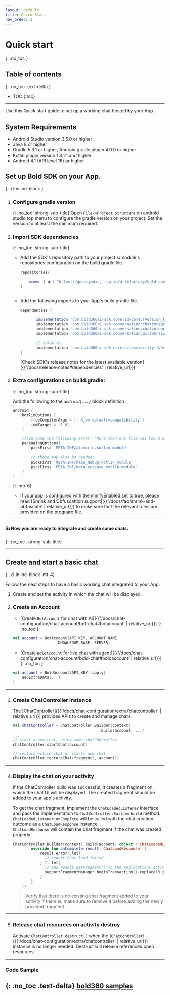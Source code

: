```yaml
---
layout: default
title: Quick Start
nav_order: 2
---
```


# Quick start
{: .no_toc }

## Table of contents
{: .no_toc .text-delta }

- TOC
{:toc}

---

Use this Quick start guide to set up a working chat hosted by your App.

## System Requirements  

* Android Studio version 3.5.0 or higher
* Java 8 or higher
* Gradle 5.3.1 or higher, Android gradle plugin 4.0.0 or higher
* Kotlin plugin version 1.3.21 and higher
* Android 4.1 (API level 16) or higher


## Set up Bold SDK on your App.
{: .d-inline-block }

1. ### Configure gradle version
    {: .no_toc .strong-sub-title} 
    Open `File->Project Structure` on android studio top menu to configure the gradle version on your project. Set the version to at least the minimum required.

2. ### Import SDK dependencies 
    {: .no_toc .strong-sub-title}   
    
   - Add the SDK's repository path to your project's/module's repositories configuration on the build.gradle file.
     ```gradle
     repositories{
         ...
         maven { url "https://genesysdx.jfrog.io/artifactory/bold-android.release/" }
     }
        
   - Add the following imports to your App's build.gradle file.

     ```gradle
     dependencies {
            ...
            implementation 'com.bold360ai-sdk.core:sdkcore:[Version_Number]'
            implementation 'com.bold360ai-sdk.conversation:chatintegration:[Version_Number]'
            implementation 'com.bold360ai-sdk.conversation:chatintegration:[Version_Number]'
            implementation 'com.bold360ai-sdk.conversation:ui:[Version_Number]'

            // optional:
            implementation 'com.bold360ai-sdk.core:accessibility:[Version_Number]'
     }
     ```

     [Check SDK's release notes for the latest available version]({{'/docs/release-notes#dependencies' | relative_url}}) 

    
3. ### Extra configurations on build.gradle:
    {: .no_toc .strong-sub-title}  
   
    Add the following to the _`android{...}`_ block definition

    ```gradle
    android {
        kotlinOptions {
            freeCompilerArgs = ['-Xjvm-default=compatibility']
            jvmTarget = "1.8"
        }

        //overcome the following error: "More than one file was found with OS independent path..."
        packagingOptions{
            pickFirst 'META-INF/atomicfu.kotlin_module'
            
            // those may also be needed:
            pickFirst 'META-INF/main_debug.kotlin_module'
            pickFirst 'META-INF/main_release.kotlin_module'
        }
    }
    ```
    {: .mb-6}


    - If your app is configured with the minifyEnabled set to true, please read [Shrink and Obfuscattion support]({{'/docs/faq/shrink-and-obfuscate' | relative_url}}) to make sure that the relevant rules are provided on the proguard file.
    
---

#### 👍  Now you are ready to integrate and create some chats.
{: .no_toc .strong-sub-title}

---

## Create and start a basic chat  
{: .d-inline-block .mt-4}

Follow the next steps to have a basic working chat integrated to your App.

1. Create and set the activity in which the chat will be displayed.

2. ### Create an Account
    - [Create `BotAccount` for chat with AI]({{'/docs/chat-configuration/chat-account/bot-chat#botaccount' | relative_url}})
    {: .no_toc }
    ```kotlin
    val account = BotAccount(API_KEY, ACCOUNT_NAME,
                        KNOWLEDGE_BASE, SERVER)
    ```

    - [Create `BoldAccount` for live chat with agent]({{'/docs/chat-configuration/chat-account/bold-chat#boldaccount' | relative_url}})
    {: .no_toc }
    ```kotlin
    val account = BoldAccount(API_KEY).apply{
        addExtraData(...)
    }    
    ``` 
---

3. ### Create ChatController instance
    The [ChatController]({{'/docs/chat-configuration/extra/chatcontroller' | relative_url}}) provides APIs to create and manage chats.
    
    ```kotlin
    val chatController = ChatController.Builder(context)
                                          .build(account, ...)
    ...
    // start a new chat, using same chatController:
    chatController.startChat(account)

    // restore active chat or starts new chat
    chatController.restoreChat(fragment?, account?)
    ```
---

4. ### Display the chat on your activity

    If the ChatController build was successful, it creates a fragment on which the chat UI will be displayed. The created fragment should be added to your app's activity.

    To get the chat fragment, implement the `ChatLoadedListener` interface and pass the implementation to `ChatController.Builder` `build` method.   
    `ChatLoadedListener:onComplete` will be called with the chat creation outcome as a `ChatLoadResponse` instance.    
    `ChatLoadResponse` will contain the chat fragment if the chat was created properly.

    ```kotlin
    ChatController.Builder(context).build(account, object : ChatLoadedListener {
            override fun onComplete(result: ChatLoadResponse) {
                result.error?.let{
                  // report Chat load failed
                } ?: let{
                  // add result.getFragment() to the applications activity.
                  supportFragmentManager.beginTransaction().replace(R.id.chat_container, result.fragment, tag).commit()
                }
            }
        })
    ```

    > Verify that there is no existing chat fragment added to your activity if there is, make sure to remove it before adding the newly provided fragment.

---

5. ### Release chat resources on activity destroy
   Activate `ChatController.destruct()` when the [`ChatController`]({{'/docs/chat-configuration/extra/chatcontroller' | relative_url}}) instance is no longer needed. Destruct will release referenced open resources.

---

### Code Sample
{: .no_toc .text-delta}
[bold360 samples](https://https://github.com/genesys/bold360-mobile-samples-android)
-
